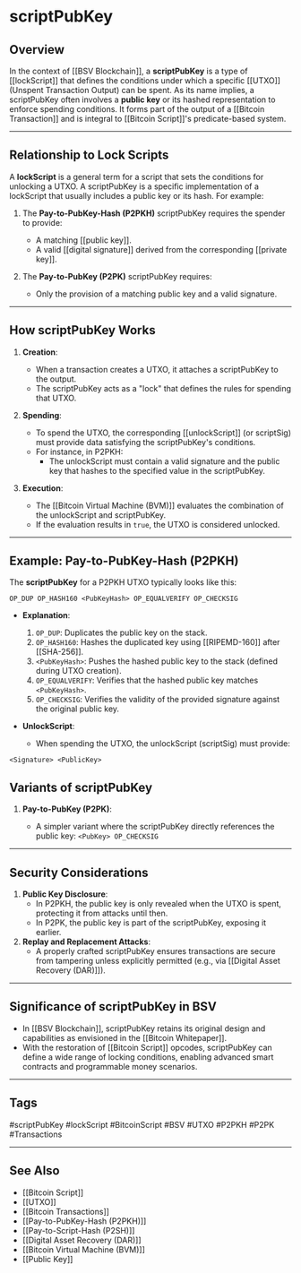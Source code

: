 # scriptPubKey

## Overview

In the context of [[BSV Blockchain]], a **scriptPubKey** is a type of [[lockScript]] that defines the conditions under which a specific [[UTXO]] (Unspent Transaction Output) can be spent. As its name implies, a scriptPubKey often involves a **public key** or its hashed representation to enforce spending conditions. It forms part of the output of a [[Bitcoin Transaction]] and is integral to [[Bitcoin Script]]'s predicate-based system.

---

## Relationship to Lock Scripts

A **lockScript** is a general term for a script that sets the conditions for unlocking a UTXO. A scriptPubKey is a specific implementation of a lockScript that usually includes a public key or its hash. For example:

1. The **Pay-to-PubKey-Hash (P2PKH)** scriptPubKey requires the spender to provide:
   - A matching [[public key]].
   - A valid [[digital signature]] derived from the corresponding [[private key]].

2. The **Pay-to-PubKey (P2PK)** scriptPubKey requires:
   - Only the provision of a matching public key and a valid signature.

---

## How scriptPubKey Works

1. **Creation**:
   - When a transaction creates a UTXO, it attaches a scriptPubKey to the output.
   - The scriptPubKey acts as a "lock" that defines the rules for spending that UTXO.

2. **Spending**:
   - To spend the UTXO, the corresponding [[unlockScript]] (or scriptSig) must provide data satisfying the scriptPubKey's conditions.
   - For instance, in P2PKH:
     - The unlockScript must contain a valid signature and the public key that hashes to the specified value in the scriptPubKey.

3. **Execution**:
   - The [[Bitcoin Virtual Machine (BVM)]] evaluates the combination of the unlockScript and scriptPubKey.
   - If the evaluation results in `true`, the UTXO is considered unlocked.

---

## Example: Pay-to-PubKey-Hash (P2PKH)

The **scriptPubKey** for a P2PKH UTXO typically looks like this:

```
OP_DUP OP_HASH160 <PubKeyHash> OP_EQUALVERIFY OP_CHECKSIG
```

- **Explanation**:
    
    1. `OP_DUP`: Duplicates the public key on the stack.
    2. `OP_HASH160`: Hashes the duplicated key using [[RIPEMD-160]] after [[SHA-256]].
    3. `<PubKeyHash>`: Pushes the hashed public key to the stack (defined during UTXO creation).
    4. `OP_EQUALVERIFY`: Verifies that the hashed public key matches `<PubKeyHash>`.
    5. `OP_CHECKSIG`: Verifies the validity of the provided signature against the original public key.
- **UnlockScript**:
    
    - When spending the UTXO, the unlockScript (scriptSig) must provide:
 ```
<Signature> <PublicKey>
```

## Variants of scriptPubKey

1. **Pay-to-PubKey (P2PK)**:
    
    - A simpler variant where the scriptPubKey directly references the public key:
        `<PubKey> OP_CHECKSIG`

---

## Security Considerations

1. **Public Key Disclosure**:
    - In P2PKH, the public key is only revealed when the UTXO is spent, protecting it from attacks until then.
    - In P2PK, the public key is part of the scriptPubKey, exposing it earlier.
2. **Replay and Replacement Attacks**:
    - A properly crafted scriptPubKey ensures transactions are secure from tampering unless explicitly permitted (e.g., via [[Digital Asset Recovery (DAR)]]).

---

## Significance of scriptPubKey in BSV

- In [[BSV Blockchain]], scriptPubKey retains its original design and capabilities as envisioned in the [[Bitcoin Whitepaper]].
- With the restoration of [[Bitcoin Script]] opcodes, scriptPubKey can define a wide range of locking conditions, enabling advanced smart contracts and programmable money scenarios.

---

## Tags

#scriptPubKey #lockScript #BitcoinScript #BSV #UTXO #P2PKH #P2PK #Transactions

---

## See Also

- [[Bitcoin Script]]
- [[UTXO]]
- [[Bitcoin Transactions]]
- [[Pay-to-PubKey-Hash (P2PKH)]]
- [[Pay-to-Script-Hash (P2SH)]]
- [[Digital Asset Recovery (DAR)]]
- [[Bitcoin Virtual Machine (BVM)]]
- [[Public Key]]